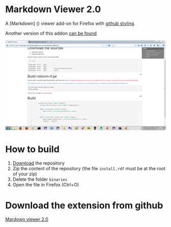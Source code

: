# Markdown Viewer 2.0

A [Markdown] () viewer add-on for Firefox with [github styling]().

Another version of this addon [can be found](https://addons.mozilla.org/fr/firefox/addon/markdown-viewer/)

![Markdown Viewer rendering with an example file](binaries/screenshot.png)

# How to build

1. [Download](../archive/master.zip) the repository
2. Zip the content of the repository (the file `install.rdf` must be at the root of your zip)
3. Delete the folder `binaries`
3. Open the file in Firefox (Ctrl+O)

# Download the extension from github

[Mardown viewer 2.0](raw/master/binaries/markdown-viewer-2.0.xpi)
